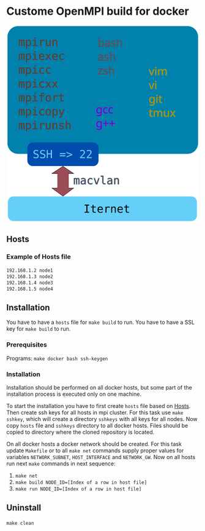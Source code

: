 # Custome OpenMPI build for docker
![image one](openmpi-docker.svg)

## Hosts
### Example of Hosts file
```
192.168.1.2 node1
192.168.1.3 node2
192.168.1.4 node3
192.168.1.5 node4
```

## Installation
You have to have a `hosts` file for `make build` to run.
You have to have a SSL key for `make build` to run.

### Prerequisites
Programs: `make docker bash ssh-keygen`

### Installation
Installation should be performed on all docker hosts, but some part of the installation process is executed only on one machine.

To start the installation you have to first create `hosts` file based on [Hosts](#Hosts).
Then create ssh keys for all hosts in mpi cluster.
For this task use `make sshkey`, which will create a directory `sshkeys` with all keys for all nodes.
Now copy `hosts` file and `sshkeys` directory to all docker hosts.
Files should be copied to directory where the cloned repository is located.

On all docker hosts a docker network should be created.
For this task update `Makefile` or to all `make net` commands supply proper values for variables `NETWORK_SUBNET`, `HOST_INTERFACE` and `NETWORK_GW`.
Now on all hosts run next `make` commands in next sequence:
1. `make net`
2. `make build NODE_ID=[Index of a row in host file]`
3. `make run NODE_ID=[Index of a row in host file]`

## Uninstall
`make clean`
